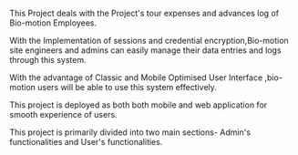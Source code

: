 
This Project deals with the Project's tour expenses and advances log of Bio-motion Employees.

With the Implementation of sessions and credential encryption,Bio-motion site engineers and admins can easily manage their data entries and logs through this system.

With the advantage of Classic and Mobile Optimised User Interface ,bio-motion users will be able to use this system effectively.

This project is deployed as both both mobile and web application for smooth experience of users.

This project is primarily divided into two main sections-  Admin's functionalities and User's functionalities.


